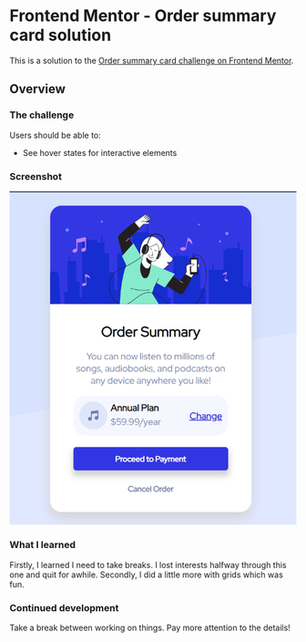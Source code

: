 # Frontend Mentor - Order summary card solution

This is a solution to the [Order summary card challenge on Frontend Mentor](https://www.frontendmentor.io/challenges/order-summary-component-QlPmajDUj). 

## Overview

### The challenge

Users should be able to:

- See hover states for interactive elements

### Screenshot

![](./complete/screenshot.png)

### What I learned

Firstly, I learned I need to take breaks. I lost interests halfway through this one and quit for awhile.
Secondly, I did a little more with grids which was fun.

### Continued development

Take a break between working on things. Pay more attention to the details!
